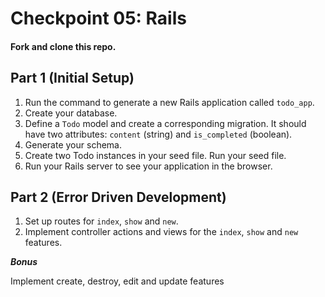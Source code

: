 # Checkpoint 05: Rails

#### Fork and clone this repo.

## Part 1 (Initial Setup)

1. Run the command to generate a new Rails application called `todo_app`.
1. Create your database.  
1. Define a `Todo` model and create a corresponding migration. It should have two attributes: `content` (string) and `is_completed` (boolean).
1. Generate your schema.
1. Create two Todo instances in your seed file. Run your seed file.
1. Run your Rails server to see your application in the browser.

## Part 2 (Error Driven Development)

1. Set up routes for `index`, `show` and `new`.
1. Implement controller actions and views for the `index`, `show` and `new` features.


***Bonus***

Implement create, destroy, edit and update features
